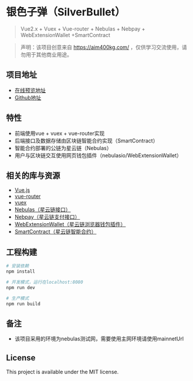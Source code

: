 # 银色子弹（SilverBullet）

> Vue2.x + Vuex + Vue-router + Nebulas + Nebpay + WebExtensionWallet +SmartContract

> 声明：该项目创意来自 https://aim400kg.com/ ，仅供学习交流使用，请勿用于其他商业用途。

## 项目地址

 - [在线预览地址](http://christopherkeith.me/SilverBullet)
 -  [Github地址](https://github.com/CHristopherkeith/SilverBullet)

## 特性

- 前端使用vue + vuex + vue-router实现
- 后端接口及数据存储由区块链智能合约实现（SmartContract）
- 智能合约部署的公链为星云链（Nebulas）
- 用户与区块链交互使用网页钱包插件（nebulasio/WebExtensionWallet）

## 相关的库与资源

- [Vue.js](https://vuejs.org/)
- [vue-router](https://router.vuejs.org/)
- [vuex](https://vuex.vuejs.org/)
- [Nebulas（星云链接口）](https://github.com/nebulasio/neb.js)
- [Nebpay（星云链支付接口）](https://github.com/nebulasio/nebPay)
- [WebExtensionWallet（星云链浏览器钱包插件）](https://github.com/nebulasio/WebExtensionWallet)
- [SmartContract（星云链智能合约）](https://github.com/nebulasio/wiki/tree/master/tutorials)


## 工程构建

```bash
# 安装依赖
npm install

# 开发模式，运行在localhost:8080
npm run dev

# 生产模式
npm run build
```

## 备注
 - 该项目采用的环境为nebulas测试网，需要使用主网环境请使用mainnetUrl

## License

This project is available under the MIT license.
